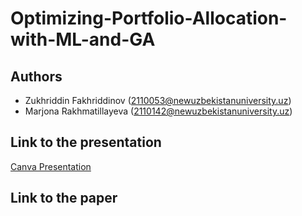 # Optimizing-Portfolio-Allocation-with-ML-and-GA

## Authors
- Zukhriddin Fakhriddinov (2110053@newuzbekistanuniversity.uz)
- Marjona Rakhmatillayeva (2110142@newuzbekistanuniversity.uz)

## Link to the presentation
[Canva Presentation](https://link-url-here.org](https://www.canva.com/design/DAFkwGu17PQ/wOrhDSe_8AMAHMqK70OinQ/edit?utm_content=DAFkwGu17PQ&utm_campaign=designshare&utm_medium=link2&utm_source=sharebutton))
## Link to the paper
